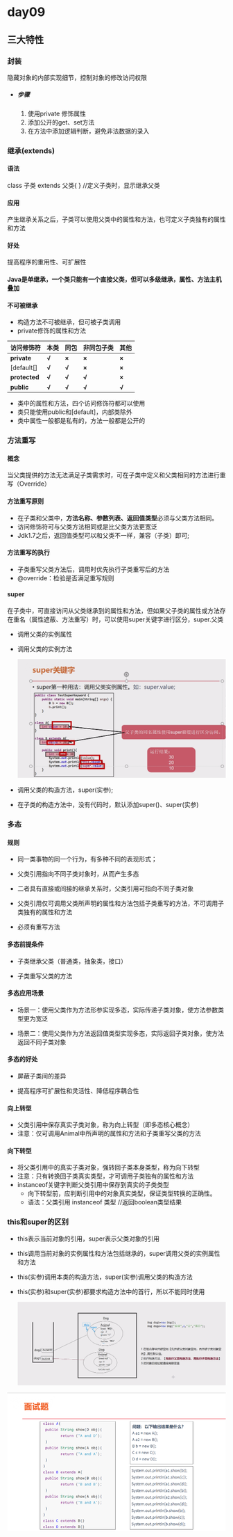 # day09

## 三大特性

### 封装

隐藏对象的内部实现细节，控制对象的修改访问权限

- ##### 步骤

  1. 使用private 修饰属性
  2. 添加公开的get、set方法
  3. 在方法中添加逻辑判断，避免非法数据的录入

### 继承(extends)

#### 语法

class 子类 extends 父类{ } //定义子类时，显示继承父类

#### 应用

产生继承关系之后，子类可以使用父类中的属性和方法，也可定义子类独有的属性和方法

#### 好处

提高程序的重用性、可扩展性

#### Java是单继承，一个类只能有一个直接父类，但可以多级继承，属性、方法主机叠加

#### 不可被继承

- 构造方法不可被继承，但可被子类调用
- private修饰的属性和方法

| **访问修饰符** | **本类** | **同包** | **非同包子类** | **其他** |
| -------------- | -------- | -------- | -------------- | -------- |
| **private**    | **√**    | **×**    | **×**          | **×**    |
| [default[]     | **√**    | **√**    | **×**          | **×**    |
| **protected**  | **√**    | **√**    | **√**          | **×**    |
| **public**     | **√**    | **√**    | **√**          | **√**    |

- 类中的属性和方法，四个访问修饰符都可以使用
- 类只能使用public和[default]，内部类除外
- 类中属性一般都是私有的，方法一般都是公开的

### 方法重写

#### 概念

​	当父类提供的方法无法满足子类需求时，可在子类中定义和父类相同的方法进行重写（Override）

#### 方法重写原则

- 在子类和父类中，**方法名称、参数列表、返回值类型**必须与父类方法相同。
- 访问修饰符可与父类方法相同或是比父类方法更宽泛
- Jdk1.7之后，返回值类型可以和父类不一样，兼容（子类）即可;

#### 方法重写的执行

- 子类重写父类方法后，调用时优先执行子类重写后的方法
- @override：检验是否满足重写规则

#### super

​	在子类中，可直接访问从父类继承到的属性和方法，但如果父子类的属性或方法存在重名（属性遮蔽、方法重写）时，可以使用super关键字进行区分，super.父类

- 调用父类的实例属性

- 调用父类的实例方法

  ![image-20230728114016825](./img/image-20230728114016825.png)

- 调用父类的构造方法，super(实参);

- 在子类的构造方法中，没有代码时，默认添加super()、super(实参)

### 多态

#### 规则

- 同一类事物的同一个行为，有多种不同的表现形式；


- 父类引用指向不同子类对象时，从而产生多态


- 二者具有直接或间接的继承关系时，父类引用可指向不同子类对象


- 父类引用仅可调用父类所声明的属性和方法包括子类重写的方法，不可调用子类独有的属性和方法


- 必须有重写方法


#### 多态前提条件

- 子类继承父类（普通类，抽象类，接口）

- 子类重写父类的方法

#### 多态应用场景

- 场景一：使用父类作为方法形参实现多态，实际传递子类对象，使方法参数类型更为宽泛

- 场景二：使用父类作为方法返回值类型实现多态，实际返回子类对象，使方法返回不同子类对象

#### 多态的好处

- 屏蔽子类间的差异

- 提高程序可扩展性和灵活性、降低程序耦合性


#### 向上转型

- 父类引用中保存真实子类对象，称为向上转型（即多态核心概念）
-  注意：仅可调用Animal中所声明的属性和方法和子类重写父类的方法

#### 向下转型

- 将父类引用中的真实子类对象，强转回子类本身类型，称为向下转型
- 注意：只有转换回子类真实类型，才可调用子类独有的属性和方法
- instanceof关键字判断父类引用中保存到真实的子类类型
  - 向下转型前，应判断引用中的对象真实类型，保证类型转换的正确性。
  - 语法：父类引用 instanceof 类型 //返回boolean类型结果


### this和super的区别

- this表示当前对象的引用，super表示父类对象的引用

- this调用当前对象的实例属性和方法包括继承的，super调用父类的实例属性和方法

- this(实参)调用本类的构造方法，super(实参)调用父类的构造方法

- this(实参)和super(实参)都要求构造方法中的首行，所以不能同时使用

  ![image-20230728142758511](./img/image-20230728142758511.png)

![image-20230728170619344](./img/image-20230728170619344.png)